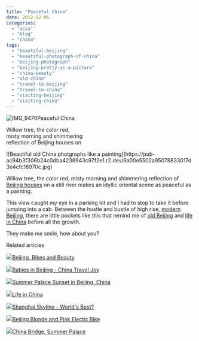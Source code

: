 ```yaml
---
title: "Peaceful China"
date: 2012-12-06
categories: 
  - "asia"
  - "blog"
  - "china"
tags: 
  - "beautiful-beijing"
  - "beautiful-photograph-of-china"
  - "beijing-photograph"
  - "beijing-pretty-as-a-picture"
  - "china-beauty"
  - "old-china"
  - "travel-to-beijing"
  - "travel-to-china"
  - "visiting-beijing"
  - "visiting-china"
---
```


![IMG_9470](https://pub-ac94b3f306b24c0dba4238943c97f2e1.r2.dev/6a00e5502a95078833017d3e4cfb9b970c.jpg)Peaceful China  
  
Willow tree, the color red,  
misty morning and shimmering  
reflection of Beijing houses on

<!--more--> ![Beautiful old China photgraphs like a painting](https://pub-ac94b3f306b24c0dba4238943c97f2e1.r2.dev/6a00e5502a95078833017d3e4cfc18970c.jpg)  
  
  
Willow tree, the color red, misty morning and shimmering reflection of [Beijing houses](http://soultravelers3new.local/2012/11/real-beijing-hutong-nights.html#more "beijing houses in hutong") on a still river makes an idyllic oriental scene as peaceful as a painting.  
  
This view caught my eye in a parking lot and I had to stop to take it before jumping into a cab. Between the hustle and bustle of high rise, [modern Beijing](http://soultravelers3new.local/2012/11/yum-loving-the-food-in-beijing.html "modern Beijing food "), there are little pockets like this that remind me of [old Beijing](http://soultravelers3new.local/2012/12/china-bridge-summer-palace.html#more "old beijing") and [life in China](http://soultravelers3new.local/2012/11/china-travel-in-the-autumn.html#more "life in China - travel ") before all the growth.  
  
They make me smile, how about you?  
  

Related articles

[![](http://i.zemanta.com/126517754_80_80.jpg)](http://soultravelers3new.local/2012/11/beijing-bikes-and-beauty.html)[Beijing, Bikes and Beauty](http://soultravelers3new.local/2012/11/beijing-bikes-and-beauty.html)

[![](http://i.zemanta.com/125331496_80_80.jpg)](http://soultravelers3new.local/2012/11/babies-in-beijing-china-travel-joy.html)[Babies in Beijing - China Travel Joy](http://soultravelers3new.local/2012/11/babies-in-beijing-china-travel-joy.html)

[![](http://i.zemanta.com/126933485_80_80.jpg)](http://soultravelers3new.local/2012/11/-summer-palace-sunset-in-beijing-china.html)[Summer Palace Sunset in Beijing, China](http://soultravelers3new.local/2012/11/-summer-palace-sunset-in-beijing-china.html)

[![](http://i.zemanta.com/127937940_80_80.jpg)](http://soultravelers3new.local/2012/11/life-in-china.html)[Life in China](http://soultravelers3new.local/2012/11/life-in-china.html)

[![](http://i.zemanta.com/129646196_80_80.jpg)](http://soultravelers3new.local/2012/12/shanghai-skyline-worlds-best-.html)[Shanghai Skyline - World's Best?](http://soultravelers3new.local/2012/12/shanghai-skyline-worlds-best-.html)

[![](http://i.zemanta.com/128866481_80_80.jpg)](http://soultravelers3new.local/2012/11/beijing-blonde-and-pink-electic-bike.html)[Beijing Blonde and Pink Electic Bike](http://soultravelers3new.local/2012/11/beijing-blonde-and-pink-electic-bike.html)

[![](http://i.zemanta.com/129469672_80_80.jpg)](http://soultravelers3new.local/2012/12/china-bridge-summer-palace.html)[China Bridge, Summer Palace](http://soultravelers3new.local/2012/12/china-bridge-summer-palace.html)
